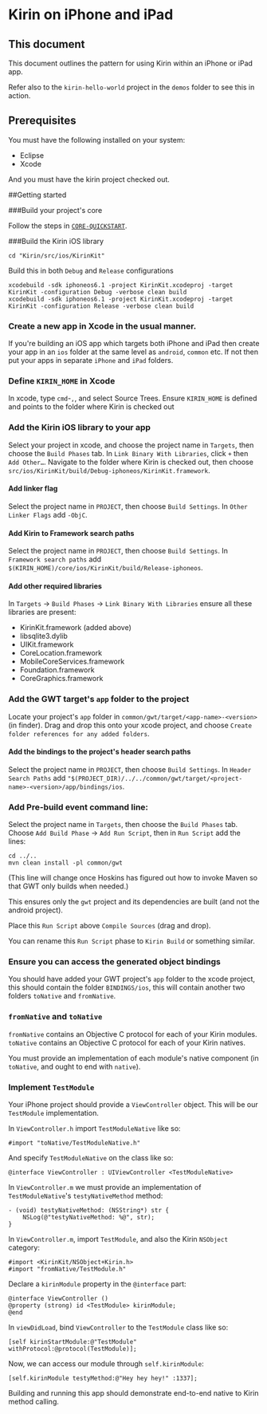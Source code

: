 # Kirin on iPhone and iPad

## This document
This document outlines the pattern for using Kirin within an iPhone or iPad app.

Refer also to the `kirin-hello-world` project in the `demos` folder to see this in action.

## Prerequisites
You must have the following installed on your system:

* Eclipse
* Xcode

And you must have the kirin project checked out.

##Getting started

###Build your project's core

Follow the steps in [`CORE-QUICKSTART`](01-CORE-QUICKSTART.md).

###Build the Kirin iOS library 

    cd "Kirin/src/ios/KirinKit"
    
Build this in both `Debug` and `Release` configurations
    
    xcodebuild -sdk iphoneos6.1 -project KirinKit.xcodeproj -target KirinKit -configuration Debug -verbose clean build
    xcodebuild -sdk iphoneos6.1 -project KirinKit.xcodeproj -target KirinKit -configuration Release -verbose clean build

### Create a new app in Xcode in the usual manner.

If you're building an iOS app which targets both iPhone and iPad then create your app in an `ios` folder at the same level as `android`, `common` etc.  If not then put your apps in separate `iPhone` and `iPad` folders.

### Define `KIRIN_HOME` in Xcode
In xcode, type `cmd`-`,`, and select Source Trees.  Ensure `KIRIN_HOME` is defined and points to the folder where Kirin is checked out

### Add the Kirin iOS library to your app

Select your project in xcode, and choose the project name  in `Targets`, then choose the `Build Phases` tab.
In `Link Binary With Libraries`, click `+` then `Add Other…`.  Navigate to the folder where Kirin is checked out, then choose `src/ios/KirinKit/build/Debug-iphoneos/KirinKit.framework`.

#### Add linker flag

Select the project name in `PROJECT`, then choose `Build Settings`.  In `Other Linker Flags` add `-ObjC`.

#### Add Kirin to Framework search paths

Select the project name in `PROJECT`, then choose `Build Settings`.  In `Framework search paths` add `$(KIRIN_HOME)/core/ios/KirinKit/build/Release-iphoneos`.

#### Add other required libraries
In `Targets` -> `Build Phases` -> `Link Binary With Libraries` ensure all these libraries are present:

* KirinKit.framework (added above)
* libsqlite3.dylib
* UIKit.framework
* CoreLocation.framework
* MobileCoreServices.framework
* Foundation.framework
* CoreGraphics.framework

### Add the GWT target's `app` folder to the project

Locate your project's `app` folder in `common/gwt/target/<app-name>-<version>` (in finder).  Drag and drop this onto your xcode project, and choose `Create folder references for any added folders`.

#### Add the bindings to the project's header search paths

Select the project name in `PROJECT`, then choose `Build Settings`.  In `Header Search Paths` add `"$(PROJECT_DIR)/../../common/gwt/target/<project-name>-<version>/app/bindings/ios`.

### Add Pre-build event command line:

 Select the project name  in `Targets`, then choose the `Build Phases` tab.  Choose `Add Build Phase` -> `Add Run Script`, then in `Run Script` add the lines:
 
    cd ../..
    mvn clean install -pl common/gwt
    
(This line will change once Hoskins has figured out how to invoke Maven so that GWT 
only builds when needed.)

This ensures only the `gwt` project and its dependencies are built (and not the android project).

Place this `Run Script` above `Compile Sources` (drag and drop).

You can rename this `Run Script` phase to `Kirin Build` or something similar.

### Ensure you can access the generated object bindings

You should have added your GWT project's `app` folder to the xcode project, this 
should contain the folder `BINDINGS/ios`, this will contain another two folders 
`toNative` and `fromNative`.  

### `fromNative` and `toNative`

`fromNative` contains an Objective C protocol for each of your Kirin modules.
`toNative` contains an Objective C protocol for each of your Kirin natives.

You must provide an implementation of each module's native component (in 
`toNative`, and ought to end with `native`).

### Implement `TestModule`

Your iPhone project should provide a `ViewController` object.  This will be our `TestModule` implementation.

In `ViewController.h` import `TestModuleNative` like so:

    #import "toNative/TestModuleNative.h"

And specify `TestModuleNative` on the class like so:

    @interface ViewController : UIViewController <TestModuleNative>

In `ViewController.m` we must provide an implementation of `TestModuleNative`'s `testyNativeMethod` method:

    - (void) testyNativeMethod: (NSString*) str {
        NSLog(@"testyNativeMethod: %@", str);
    }

In `ViewController.m`, import `TestModule`, and also the Kirin `NSObject` category:

    #import <KirinKit/NSObject+Kirin.h>
    #import "fromNative/TestModule.h"

Declare a `kirinModule` property in the `@interface` part:

    @interface ViewController ()
    @property (strong) id <TestModule> kirinModule;
    @end

In `viewDidLoad`, bind `ViewController` to the `TestModule` class like so:

    [self kirinStartModule:@"TestModule" withProtocol:@protocol(TestModule)];
    

Now, we can access our module through `self.kirinModule`:

    [self.kirinModule testyMethod:@"Hey hey hey!" :1337];

Building and running this app should demonstrate end-to-end native to Kirin method calling.